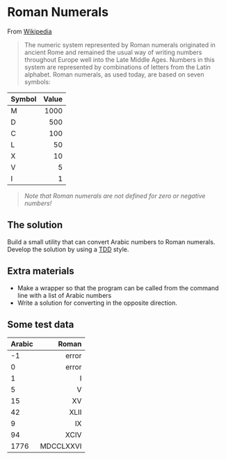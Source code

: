 # Roman Numerals

From [Wikipedia](https://en.wikipedia.org/wiki/Roman_numerals)

> The numeric system represented by Roman numerals originated in ancient Rome and remained the usual way of writing numbers throughout Europe well into the Late Middle Ages. Numbers in this system are represented by combinations of letters from the Latin alphabet. Roman numerals, as used today, are based on seven symbols:

| Symbol | Value |
| ------ | ----: |
| M      |  1000 |
| D      |   500 |
| C      |   100 |
| L      |    50 |
| X      |    10 |
| V      |     5 |
| I      |     1 |

> _Note that Roman numerals are not defined for zero or negative numbers!_

## The solution

Build a small utility that can convert Arabic numbers to Roman numerals. Develop the solution by using a [TDD](https://www.codecademy.com/articles/tdd-red-green-refactor) style.

## Extra materials

- Make a wrapper so that the program can be called from the command line with a list of Arabic numbers
- Write a solution for converting in the opposite direction.

## Some test data

| Arabic |     Roman |
| ------ | --------: |
| -1     |     error |
| 0      |     error |
| 1      |         I |
| 5      |         V |
| 15     |        XV |
| 42     |      XLII |
| 9      |        IX |
| 94     |      XCIV |
| 1776   | MDCCLXXVI |
